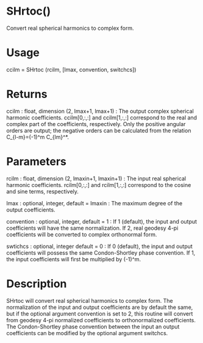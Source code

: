 # SHrtoc()

Convert real spherical harmonics to complex form.

# Usage

ccilm = SHrtoc (rcilm, [lmax, convention, switchcs])

# Returns

ccilm : float, dimension (2, lmax+1, lmax+1)
:   The output complex spherical harmonic coefficients. ccilm[0,:,:] and ccilm[1,:,:] correspond to the real and complex part of the coefficients, respectively. Only the positive angular orders are output; the negative orders can be calculated from the relation C_{l-m}=(-1)^m C_{lm}^*.

# Parameters

rcilm : float, dimension (2, lmaxin+1, lmaxin+1)
:   The input real spherical harmonic coefficients. rcilm[0,:,:] and rcilm[1,:,:] correspond to the cosine and sine terms, respectively.

lmax : optional, integer, default = lmaxin
:   The maximum degree of the output coefficients.

convention : optional, integer, default = 1
:   If 1 (default), the input and output coefficients will have the same normalization. If 2, real geodesy 4-pi coefficients will be converted to complex orthonormal form.

swtichcs : optional, integer default = 0
:   If 0 (default), the input and output coefficients will possess the same Condon-Shortley phase convention. If 1, the input coefficients will first be multiplied by (-1)^m.

# Description

SHrtoc will convert real spherical harmonics to complex form. The normalization of the input and output coefficients are by default the same, but if the optional argument convention is set to 2, this routine will convert from geodesy 4-pi normalized coefficients to orthonormalized coefficients. The Condon-Shortley phase convention between the input an output coefficients can be modified by the optional argument switchcs.
